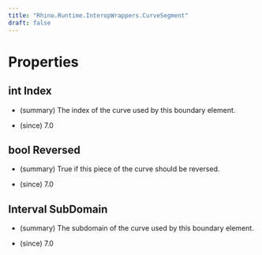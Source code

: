 ```yaml
---
title: "Rhino.Runtime.InteropWrappers.CurveSegment"
draft: false
---
```


# Properties
## int Index
- (summary) 
     The index of the curve used by this boundary element.
     
- (since) 7.0
## bool Reversed
- (summary) 
     True if this piece of the curve should be reversed.
     
- (since) 7.0
## Interval SubDomain
- (summary) 
     The subdomain of the curve used by this boundary element.
     
- (since) 7.0
